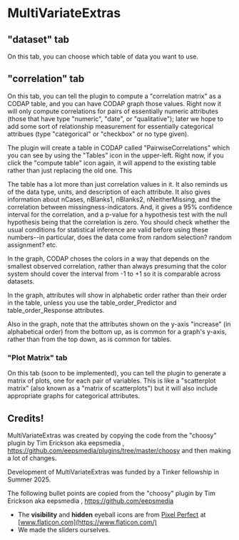 # MultiVariateExtras

## "dataset" tab

On this tab, you can choose which table of data you want to use.

## "correlation" tab

On this tab, you can tell the plugin to compute a "correlation matrix" as a CODAP table, and you can have CODAP graph those values. Right now it will only compute correlations for pairs of essentially numeric attributes (those that have type "numeric", "date", or "qualitative"); later we hope to add some sort of relationship measurement for essentially categorical attribues (type "categorical" or "checkbox" or no type given). 

The plugin will create a table in CODAP called "PairwiseCorrelations" which you can see by using the "Tables" icon in the upper-left.
Right now, if you click the "compute table" icon again, it will append to the existing table rather than just replacing the old one. This 

The table has a lot more than just correlation values in it. It also reminds us of the data type, units, and description of each attribute. It also gives information about nCases, nBlanks1, nBlanks2, nNeitherMissing, and the correlation between missingness-indicators. And, it gives a 95% confidence interval for the correlation, and a p-value for a hypothesis test with the null hypothesis being that the correlation is zero. You should check whether the usual conditions for statistical inference are valid before using these numbers--in particular, does the data come from random selection? random assignment? etc.

In the graph, CODAP choses the colors in a way that depends on the smallest observed correlation, rather than always presuming that the color system should cover the interval from -1 to +1 so it is comparable across datasets.

In the graph, attributes will show in alphabetic order rather than their order in the table, unless you use the table_order_Predictor and table_order_Response attributes.

Also in the graph, note that the attributes shown on the y-axis "increase" (in alphabetical order) from the bottom up, as is common for a graph's y-axis, rather than from the top down, as is common for tables.


### "Plot Matrix" tab

On this tab (soon to be implemented), you can tell the plugin to generate a matrix of plots, one for each pair of variables. This is like a "scatterplot matrix" (also known as a "matrix of scatterplots") but it will also include appropriate graphs for categorical attributes.

## Credits!

MultiVariateExtras was created by copying the code from the "choosy" plugin by Tim Erickson aka eepsmedia , https://github.com/eepsmedia/plugins/tree/master/choosy
and then making a lot of changes.

Development of MultiVariateExtras was funded by a Tinker fellowship in Summer 2025.

The following bullet points are copied from the "choosy" plugin by Tim Erickson aka eepsmedia , https://github.com/eepsmedia
* The **visibility** and **hidden** eyeball icons are from [Pixel Perfect](https://www.flaticon.com/authors/pixel-perfect) at [www.flaticon.com](https://www.flaticon.com/)
* We made the sliders ourselves.